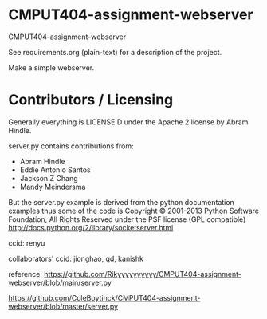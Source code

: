 CMPUT404-assignment-webserver
=============================

CMPUT404-assignment-webserver

See requirements.org (plain-text) for a description of the project.

Make a simple webserver.

Contributors / Licensing
========================

Generally everything is LICENSE'D under the Apache 2 license by Abram Hindle.

server.py contains contributions from:

* Abram Hindle
* Eddie Antonio Santos
* Jackson Z Chang
* Mandy Meindersma 

But the server.py example is derived from the python documentation
examples thus some of the code is Copyright © 2001-2013 Python
Software Foundation; All Rights Reserved under the PSF license (GPL
compatible) http://docs.python.org/2/library/socketserver.html

ccid: renyu

collaborators' ccid: jionghao, qd, kanishk

reference: https://github.com/Rikyyyyyyyyyy/CMPUT404-assignment-webserver/blob/main/server.py

https://github.com/ColeBoytinck/CMPUT404-assignment-webserver/blob/master/server.py
